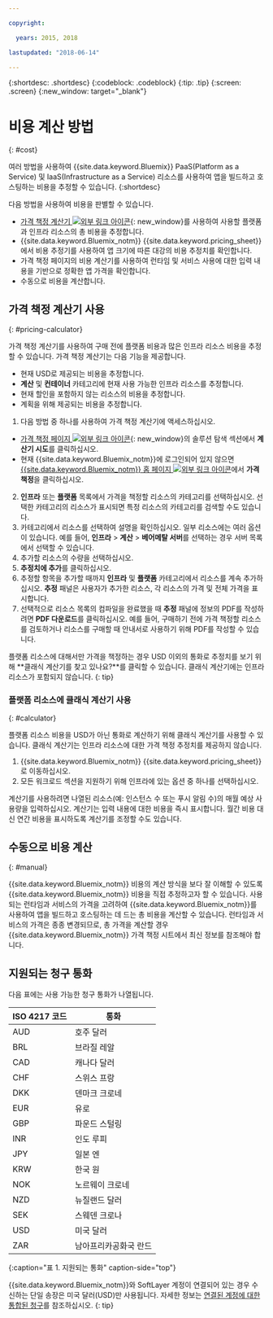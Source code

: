 ```yaml
---

copyright:

  years: 2015, 2018

lastupdated: "2018-06-14"

---
```


{:shortdesc: .shortdesc}
{:codeblock: .codeblock}
{:tip: .tip}
{:screen: .screen}
{:new_window: target="_blank"}

# 비용 계산 방법
{: #cost}

여러 방법을 사용하여 {{site.data.keyword.Bluemix}} PaaS(Platform as a Service) 및 IaaS(Infrastructure as a Service) 리소스를 사용하여 앱을 빌드하고 호스팅하는 비용을 추정할 수 있습니다.
{:shortdesc}

다음 방법을 사용하여 비용을 판별할 수 있습니다.
* [가격 책정 계산기 ![외부 링크 아이콘](../icons/launch-glyph.svg)](https://console.bluemix.net/pricing/){: new_window}를 사용하여 사용할 플랫폼과 인프라 리소스의 총 비용을 추정합니다.
* {{site.data.keyword.Bluemix_notm}} {{site.data.keyword.pricing_sheet}}에서 비용 추정기를 사용하여
앱 크기에 따른 대강의 비용 추정치를 확인합니다.
* 가격 책정 페이지의 비용 계산기를 사용하여 런타임 및 서비스 사용에 대한 입력 내용을 기반으로 정확한 앱 가격을 확인합니다.
* 수동으로 비용을 계산합니다.

## 가격 책정 계산기 사용
{: #pricing-calculator}

가격 책정 계산기를 사용하여 구매 전에 플랫폼 비용과 많은 인프라 리소스 비용을 추정할 수 있습니다.
가격 책정 계산기는 다음 기능을 제공합니다.
  * 현재 USD로 제공되는 비용을 추정합니다.
  * **계산** 및 **컨테이너** 카테고리에 현재 사용 가능한 인프라 리소스를 추정합니다.
  * 현재 할인을 포함하지 않는 리소스의 비용을 추정합니다.
  * 계획을 위해 제공되는 비용을 추정합니다.

1. 다음 방법 중 하나를 사용하여 가격 책정 계산기에 액세스하십시오.
  * [가격 책정 페이지 ![외부 링크 아이콘](../icons/launch-glyph.svg)](https://www.ibm.com/cloud/pricing){: new_window}의 솔루션 탐색 섹션에서 **계산기 시도**를 클릭하십시오.
  * 현재 {{site.data.keyword.Bluemix_notm}}에 로그인되어 있지 않으면 [{{site.data.keyword.Bluemix_notm}} 홈 페이지 ![외부 링크 아이콘](../icons/launch-glyph.svg)](https://console.bluemix.net/)에서 **가격 책정**을 클릭하십시오.
2. **인프라** 또는 **플랫폼** 목록에서 가격을 책정할 리소스의 카테고리를 선택하십시오. 선택한 카테고리의 리소스가 표시되면 특정 리소스의 카테고리를 검색할 수도 있습니다.
3. 카테고리에서 리소스를 선택하여 설명을 확인하십시오. 일부 리소스에는 여러 옵션이 있습니다. 예를 들어, **인프라** > **계산** > **베어메탈 서버**를 선택하는 경우 서버 목록에서 선택할 수 있습니다.
4. 추가할 리소스의 수량을 선택하십시오.
5. **추정치에 추가**를 클릭하십시오.
6. 추정할 항목을 추가할 때까지 **인프라** 및 **플랫폼** 카테고리에서 리소스를 계속 추가하십시오. **추정** 패널은 사용자가 추가한 리소스, 각 리소스의 가격 및 전체 가격을 표시합니다.
7. 선택적으로 리소스 목록의 컴파일을 완료했을 때 **추정** 패널에 정보의 PDF를 작성하려면 **PDF 다운로드**를 클릭하십시오. 예를 들어, 구매하기 전에 가격 책정할 리소스를 검토하거나 리소스를 구매할 때 안내서로 사용하기 위해 PDF를 작성할 수 있습니다.


플랫폼 리소스에 대해서만 가격을 책정하는 경우 USD 이외의 통화로 추정치를 보기 위해 **클래식 계산기를 찾고 있나요?**를 클릭할 수 있습니다. 클래식 계산기에는 인프라 리소스가 포함되지 않습니다.
{: tip}

### 플랫폼 리소스에 클래식 계산기 사용
{: #calculator}

플랫폼 리소스 비용을 USD가 아닌 통화로 계산하기 위해 클래식 계산기를 사용할 수 있습니다. 클래식 계산기는 인프라 리소스에 대한 가격 책정 추정치를 제공하지 않습니다.

1. {{site.data.keyword.Bluemix_notm}} {{site.data.keyword.pricing_sheet}}로 이동하십시오.
2. 모든 워크로드 섹션을 지원하기 위해 인프라에 있는 옵션 중 하나를 선택하십시오.

계산기를 사용하려면 나열된 리소스(예: 인스턴스 수 또는 푸시 알림 수)의 매월 예상 사용량을 입력하십시오. 계산기는 입력 내용에 대한 비용을 즉시 표시합니다. 월간 비용 대신 연간 비용을 표시하도록 계산기를 조정할 수도 있습니다.

## 수동으로 비용 계산
{: #manual}

{{site.data.keyword.Bluemix_notm}} 비용의 계산 방식을 보다 잘 이해할 수 있도록 {{site.data.keyword.Bluemix_notm}} 비용을 직접 추정하고자 할 수 있습니다. 사용되는 런타임과 서비스의 가격을 고려하여 {{site.data.keyword.Bluemix_notm}}를 사용하여 앱을 빌드하고 호스팅하는 데 드는 총 비용을 계산할 수 있습니다. 런타임과 서비스의 가격은 종종 변경되므로, 총 가격을 계산할 경우 {{site.data.keyword.Bluemix_notm}} 가격 책정 시트에서 최신 정보를 참조해야 합니다.

## 지원되는 청구 통화

다음 표에는 사용 가능한 청구 통화가 나열됩니다.

|ISO 4217 코드|통화|
|-------------|---------|
|AUD |	  호주 달러|
|BRL |	  브라질 레알|
|CAD |	  캐나다 달러|
|CHF |	  스위스 프랑|
|DKK |	  덴마크 크로네|
|EUR |	  유로|
|GBP |	  파운드 스털링|
|INR |	  인도 루피|
|JPY |	  일본 엔|
|KRW |	  한국 원|
|NOK |	  노르웨이 크로네|
|NZD |	  뉴질랜드 달러|
|SEK |	  스웨덴 크로나|
|USD |미국 달러|
|ZAR |	  남아프리카공화국 란드|
{:caption="표 1. 지원되는 통화" caption-side="top"}

{{site.data.keyword.Bluemix_notm}}와 SoftLayer 계정이 연결되어 있는 경우 수신하는 단일 송장은 미국 달러(USD)만 사용됩니다. 자세한 정보는 [연결된 계정에 대한 통합된 청구](/docs/account/linking_accounts.html)를 참조하십시오.
{: tip}
